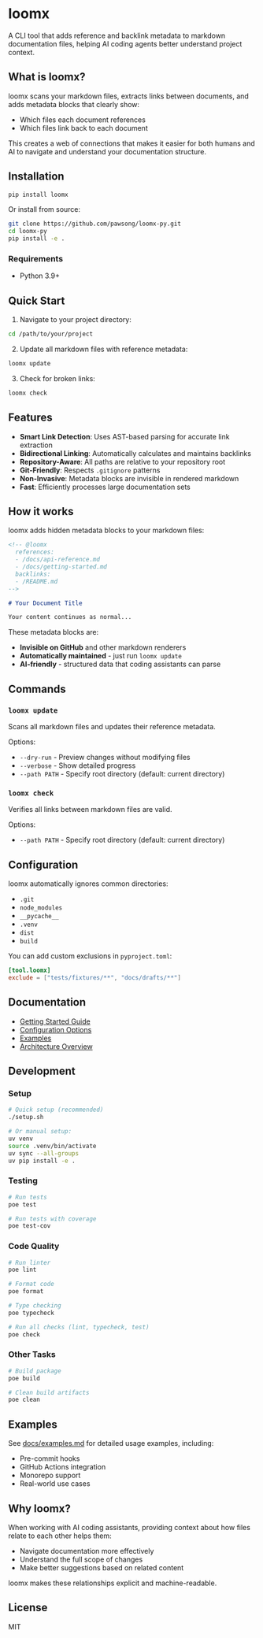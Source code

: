 <!-- @loomx
  references:
    - /docs/developer-guide/architecture.md
    - /docs/examples.md
    - /docs/user-guide/configuration.md
    - /docs/user-guide/getting-started.md
  backlinks: []
-->

# loomx

A CLI tool that adds reference and backlink metadata to markdown documentation files, helping AI coding agents better understand project context.

## What is loomx?

loomx scans your markdown files, extracts links between documents, and adds metadata blocks that clearly show:

- Which files each document references
- Which files link back to each document

This creates a web of connections that makes it easier for both humans and AI to navigate and understand your documentation structure.

## Installation

```bash
pip install loomx
```

Or install from source:

```bash
git clone https://github.com/pawsong/loomx-py.git
cd loomx-py
pip install -e .
```

### Requirements

- Python 3.9+

## Quick Start

1. Navigate to your project directory:

```bash
cd /path/to/your/project
```

2. Update all markdown files with reference metadata:

```bash
loomx update
```

3. Check for broken links:

```bash
loomx check
```

## Features

- **Smart Link Detection**: Uses AST-based parsing for accurate link extraction
- **Bidirectional Linking**: Automatically calculates and maintains backlinks
- **Repository-Aware**: All paths are relative to your repository root
- **Git-Friendly**: Respects `.gitignore` patterns
- **Non-Invasive**: Metadata blocks are invisible in rendered markdown
- **Fast**: Efficiently processes large documentation sets

## How it works

loomx adds hidden metadata blocks to your markdown files:

```markdown
<!-- @loomx
  references:
  - /docs/api-reference.md
  - /docs/getting-started.md
  backlinks:
  - /README.md
-->

# Your Document Title

Your content continues as normal...
```

These metadata blocks are:

- **Invisible on GitHub** and other markdown renderers
- **Automatically maintained** - just run `loomx update`
- **AI-friendly** - structured data that coding assistants can parse

## Commands

### `loomx update`

Scans all markdown files and updates their reference metadata.

Options:

- `--dry-run` - Preview changes without modifying files
- `--verbose` - Show detailed progress
- `--path PATH` - Specify root directory (default: current directory)

### `loomx check`

Verifies all links between markdown files are valid.

Options:

- `--path PATH` - Specify root directory (default: current directory)

## Configuration

loomx automatically ignores common directories:

- `.git`
- `node_modules`
- `__pycache__`
- `.venv`
- `dist`
- `build`

You can add custom exclusions in `pyproject.toml`:

```toml
[tool.loomx]
exclude = ["tests/fixtures/**", "docs/drafts/**"]
```

## Documentation

- [Getting Started Guide](./docs/user-guide/getting-started.md)
- [Configuration Options](./docs/user-guide/configuration.md)
- [Examples](./docs/examples.md)
- [Architecture Overview](./docs/developer-guide/architecture.md)

## Development

### Setup

```bash
# Quick setup (recommended)
./setup.sh

# Or manual setup:
uv venv
source .venv/bin/activate
uv sync --all-groups
uv pip install -e .
```

### Testing

```bash
# Run tests
poe test

# Run tests with coverage
poe test-cov
```

### Code Quality

```bash
# Run linter
poe lint

# Format code
poe format

# Type checking
poe typecheck

# Run all checks (lint, typecheck, test)
poe check
```

### Other Tasks

```bash
# Build package
poe build

# Clean build artifacts
poe clean
```

## Examples

See [docs/examples.md](./docs/examples.md) for detailed usage examples, including:

- Pre-commit hooks
- GitHub Actions integration
- Monorepo support
- Real-world use cases

## Why loomx?

When working with AI coding assistants, providing context about how files relate to each other helps them:

- Navigate documentation more effectively
- Understand the full scope of changes
- Make better suggestions based on related content

loomx makes these relationships explicit and machine-readable.

## License

MIT
